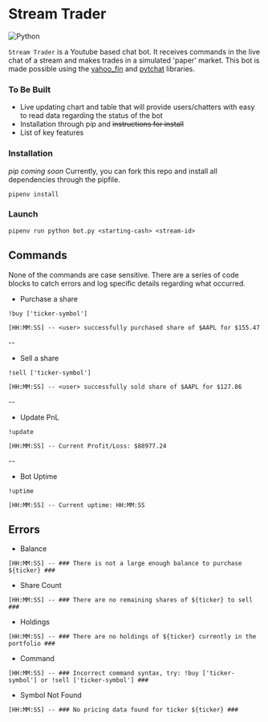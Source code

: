 # Stream Trader

![Python](https://img.shields.io/badge/python-3670A0?style=for-the-badge&logo=python&logoColor=ffdd54)

`Stream Trader` is a Youtube based chat bot. It receives commands in the live chat of a stream and makes trades in a simulated 'paper' market. This bot is made possible using the [yahoo_fin](http://theautomatic.net/yahoo_fin-documentation/) and [pytchat](https://github.com/taizan-hokuto/pytchat) libraries.

### To Be Built
* Live updating chart and table that will provide users/chatters with easy to read data regarding the status of the bot
* Installation through pip and ~~instructions for install~~
* List of key features

### Installation
*pip coming soon*
Currently, you can fork this repo and install all dependencies through the pipfile.
```
pipenv install
```

### Launch
```
pipenv run python bot.py <starting-cash> <stream-id>
```

## Commands
None of the commands are case sensitive. There are a series of code blocks to catch errors and log specific details regarding what occurred.

* Purchase a share
```
!buy ['ticker-symbol']
```
```
[HH:MM:SS] -- <user> successfully purchased share of $AAPL for $155.47
```
--
* Sell a share
```
!sell ['ticker-symbol']
```
```
[HH:MM:SS] -- <user> successfully sold share of $AAPL for $127.86
```
--
* Update PnL
```
!update
```
```
[HH:MM:SS] -- Current Profit/Loss: $88977.24
```
--
* Bot Uptime
```
!uptime
```
```
[HH:MM:SS] -- Current uptime: HH:MM:SS
```

## Errors
* Balance
```
[HH:MM:SS] -- ### There is not a large enough balance to purchase ${ticker} ###
```

* Share Count
```
[HH:MM:SS] -- ### There are no remaining shares of ${ticker} to sell ###
```

* Holdings
```
[HH:MM:SS] -- ### There are no holdings of ${ticker} currently in the portfolio ###
```

* Command
```
[HH:MM:SS] -- ### Incorrect command syntax, try: !buy ['ticker-symbol'] or !sell ['ticker-symbol'] ###
```

* Symbol Not Found
```
[HH:MM:SS] -- ### No pricing data found for ticker ${ticker} ###
```
